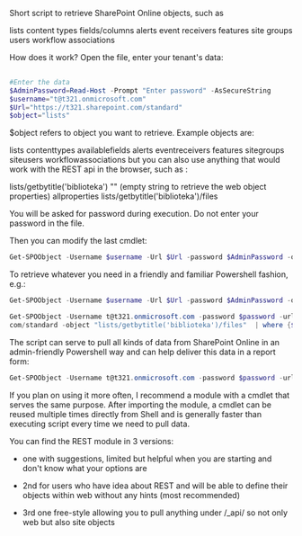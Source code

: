 Short script to retrieve SharePoint Online objects, such as

lists
content types
fields/columns
alerts
event receivers
features
site groups
users
workflow associations 
 

 

How does it work?
Open the file, enter your tenant's data:

 

```PowerShell
  
#Enter the data 
$AdminPassword=Read-Host -Prompt "Enter password" -AsSecureString 
$username="t@t321.onmicrosoft.com" 
$Url="https://t321.sharepoint.com/standard" 
$object="lists" 
 ```
 

$object refers to object you want to retrieve. Example objects are:

lists
contenttypes
availablefields
alerts
eventreceivers
features
sitegroups
siteusers
workflowassociations 
but you can also use anything that would work with the REST api in the browser, such as :

lists/getbytitle('biblioteka')
""  (empty string to retrieve the web object properties)
allproperties
lists/getbytitle('biblioteka')/files
 

You will be asked for password during execution. Do not enter your password in the file. 

 

Then you can modify the last cmdlet:

 

```PowerShell
Get-SPOObject -Username $username -Url $Url -password $AdminPassword -object $object 
 ```
 

To retrieve whatever you need in a friendly and familiar Powershell fashion, e.g.:

 

```PowerShell
Get-SPOObject -Username $username -Url $Url -password $AdminPassword -object "lists" | select title
 ```
```PowerShell
Get-SPOObject -Username t@t321.onmicrosoft.com -password $password -url https://t321.sharepoint. 
com/standard -object "lists/getbytitle('biblioteka')/files"  | where {$_.CreatedBy.Name -eq "Ana Trial"} | select Name, CreatedBy
 ```
 

 

The script can serve to pull all kinds of data from SharePoint Online in an admin-friendly Powershell way and can help deliver this data in a report form:

 

```PowerShell
Get-SPOObject -Username t@t321.onmicrosoft.com -password $password -url https://t321.sharepoint.com/standard -object "lists/getbytitle('biblioteka')/files"  | where {$_.CreatedBy.Name -eq "Ana Trial"} | export-csv c:\MyReport.csv
``` 
 

 

 

If you plan on using it more often, I recommend a module with a cmdlet that serves the same purpose. After importing the module, a cmdlet can be reused multiple times directly from Shell and is generally faster than executing script every time we need to pull data.

You can find the REST module in 3 versions:

- one with suggestions, limited but helpful when you are starting and don't know what your options are

- 2nd for users who have idea about REST and will be able to define their objects within web without any hints (most recommended)

- 3rd one free-style allowing you to pull anything under /_api/ so not only web but also site objects  

 

 
